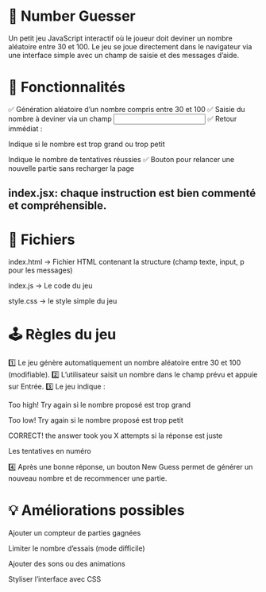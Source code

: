 # 🎯 Number Guesser
Un petit jeu JavaScript interactif où le joueur doit deviner un nombre aléatoire entre 30 et 100. Le jeu se joue directement dans le navigateur via une interface simple avec un champ de saisie et des messages d’aide.


# 🚀 Fonctionnalités
✅ Génération aléatoire d’un nombre compris entre 30 et 100
✅ Saisie du nombre à deviner via un champ <input>
✅ Retour immédiat :

Indique si le nombre est trop grand ou trop petit

Indique le nombre de tentatives réussies
✅ Bouton pour relancer une nouvelle partie sans recharger la page

## index.jsx: chaque instruction est bien commenté et compréhensible. 

# 📂 Fichiers
index.html → Fichier HTML contenant la structure (champ texte, input, p pour les messages)

index.js → Le code du jeu

style.css → le style simple du jeu

# 🕹️ Règles du jeu
1️⃣ Le jeu génère automatiquement un nombre aléatoire entre 30 et 100 (modifiable).
2️⃣ L’utilisateur saisit un nombre dans le champ prévu et appuie sur Entrée.
3️⃣ Le jeu indique :

Too high! Try again si le nombre proposé est trop grand

Too low! Try again si le nombre proposé est trop petit

CORRECT! the answer took you X attempts si la réponse est juste

Les tentatives en numéro

4️⃣ Après une bonne réponse, un bouton New Guess permet de générer un nouveau nombre et de recommencer une partie.


# 💡 Améliorations possibles
Ajouter un compteur de parties gagnées

Limiter le nombre d’essais (mode difficile)

Ajouter des sons ou des animations

Styliser l’interface avec CSS

